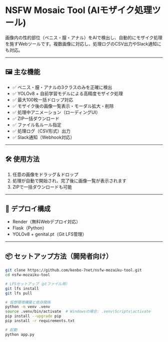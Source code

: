 # NSFW Mosaic Tool (AIモザイク処理ツール)

画像内の性的部位（ペニス・膣・アナル）をAIで検出し、自動的にモザイク処理を施すWebツールです。複数画像に対応し、処理ログのCSV出力やSlack通知にも対応。

---

## 🖼 主な機能

- ✅ ペニス・膣・アナルの3クラスのみを正確に検出
- ✅ YOLOv8 + 自前学習モデルによる高精度モザイク処理
- ✅ 最大100枚一括ドロップ対応
- ✅ モザイク後の画像一覧表示・モーダル拡大・削除
- ✅ 処理中アニメーション（ローディングUI）
- ✅ ZIP一括ダウンロード
- ✅ ファイル名ルール指定
- ✅ 処理ログ（CSV形式）出力
- ✅ Slack通知（Webhook対応）

---

## 🛠 使用方法

1. 任意の画像をドラッグ＆ドロップ
2. 処理が自動で開始され、完了後に画像一覧が表示されます
3. ZIPで一括ダウンロードも可能

---

## 🚀 デプロイ構成

- Render（無料Webデプロイ対応）
- Flask（Python）
- YOLOv8 + genital.pt（Git LFS管理）

---

## 📦 セットアップ方法（開発者向け）

```bash
git clone https://github.com/kenbo-7net/nsfw-mozaiku-tool.git
cd nsfw-mozaiku-tool

# LFSセットアップ（ptファイル用）
git lfs install
git lfs pull

# 仮想環境構築と依存関係
python -m venv .venv
source .venv/bin/activate  # Windowsの場合: .venv\Scripts\activate
pip install --upgrade pip
pip install -r requirements.txt

# 起動
python app.py
